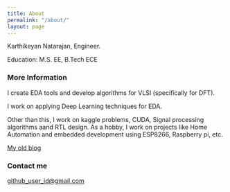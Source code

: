 ```yaml
---
title: About
permalink: "/about/"
layout: page
---
```


Karthikeyan Natarajan,  Engineer.

Education: M.S. EE, B.Tech ECE

### More Information

I create EDA tools and develop algorithms for VLSI (specifically for DFT). 

I work on applying Deep Learning techniques for EDA.

Other than this, I work on kaggle problems, CUDA, Signal processing algorithms aand RTL design. 
As a hobby, I work on projects like Home Automation and embedded development using ESP8266, Raspberry pi, etc. 

[My old blog](https://techbird.wordpress.com/)
### Contact me

[github_user_id@gmail.com](mailto:github_user_id@gmail.com)